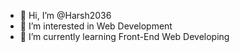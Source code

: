 - 👋 Hi, I’m @Harsh2036
- 👀 I’m interested in Web Development
- 🌱 I’m currently learning Front-End Web Developing


<!---
Harsh2036/Harsh2036 is a ✨ special ✨ repository because its `README.md` (this file) appears on your GitHub profile.
You can click the Preview link to take a look at your changes.
--->
